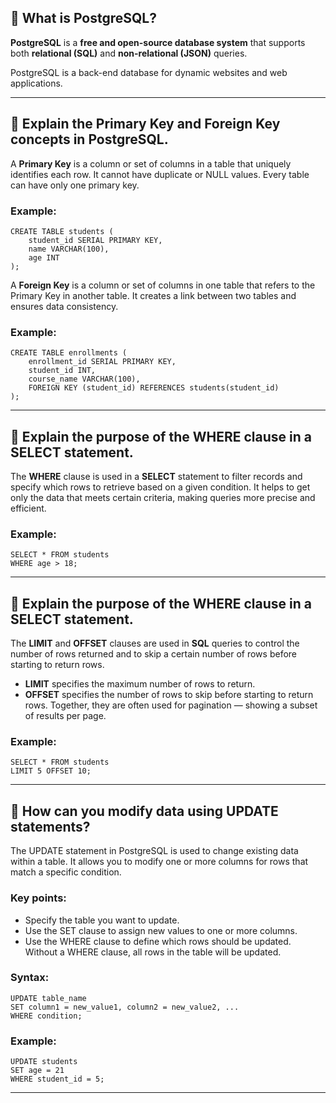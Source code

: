 ## 🧩 What is PostgreSQL?

**PostgreSQL** is a **free and open-source database system** that supports both **relational (SQL)** and **non-relational (JSON)** queries.

PostgreSQL is a back-end database for dynamic websites and web applications.

---

## 🧩 Explain the Primary Key and Foreign Key concepts in PostgreSQL.

A **Primary Key** is a column or set of columns in a table that uniquely identifies each row. It cannot have duplicate or NULL values. Every table can have only one primary key.

### Example:

```
CREATE TABLE students (
    student_id SERIAL PRIMARY KEY,
    name VARCHAR(100),
    age INT
);
```

A **Foreign Key** is a column or set of columns in one table that refers to the Primary Key in another table. It creates a link between two tables and ensures data consistency.

### Example:

```
CREATE TABLE enrollments (
    enrollment_id SERIAL PRIMARY KEY,
    student_id INT,
    course_name VARCHAR(100),
    FOREIGN KEY (student_id) REFERENCES students(student_id)
);

```
---
## 🧩 Explain the purpose of the WHERE clause in a SELECT statement.

The **WHERE** clause is used in a **SELECT** statement to filter records and specify which rows to retrieve based on a given condition. It helps to get only the data that meets certain criteria, making queries more precise and efficient.

### Example:

```
SELECT * FROM students
WHERE age > 18;

```

---
## 🧩 Explain the purpose of the WHERE clause in a SELECT statement.

The **LIMIT** and **OFFSET** clauses are used in **SQL** queries to control the number of rows returned and to skip a certain number of rows before starting to return rows.

- **LIMIT** specifies the maximum number of rows to return.
- **OFFSET** specifies the number of rows to skip before starting to return rows.
Together, they are often used for pagination — showing a subset of results per page.

### Example:

```
SELECT * FROM students
LIMIT 5 OFFSET 10;

```
---

## 🧩 How can you modify data using UPDATE statements?

The UPDATE statement in PostgreSQL is used to change existing data within a table. It allows you to modify one or more columns for rows that match a specific condition.

### Key points:
- Specify the table you want to update.
- Use the SET clause to assign new values to one or more columns.
- Use the WHERE clause to define which rows should be updated. Without a WHERE clause, all rows in the table will be updated.

### Syntax:

```
UPDATE table_name
SET column1 = new_value1, column2 = new_value2, ...
WHERE condition;

```
### Example:

```
UPDATE students
SET age = 21
WHERE student_id = 5;

```

---
